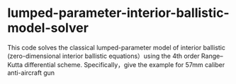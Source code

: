 # lumped-parameter-interior-ballistic-model-solver
This code solves the classical lumped-parameter model of interior ballistic (zero-dimensional interior ballistic equations）using the 4th order Range–Kutta differential scheme.
Specifically，give the example for 57mm caliber anti-aircraft gun 
